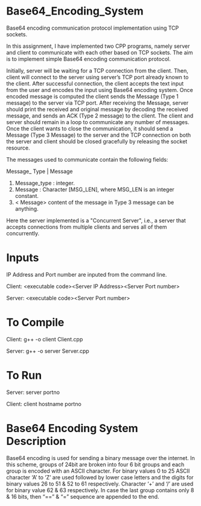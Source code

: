 # Base64_Encoding_System
 Base64 encoding communication protocol implementation using TCP sockets.

In this assignment, I have implemented two CPP programs, namely server and client to communicate with each other based on TCP sockets. The aim is to implement simple Base64 encoding communication protocol. 

Initially, server will be waiting for a TCP connection from the client. Then, client will connect to the server using server’s TCP port already known to the client. After successful connection, the client accepts the text input from the user and encodes the input using Base64 encoding system. Once encoded message is computed the client sends the Message (Type 1 message) to the server via TCP port. After receiving the Message, server should print the received and original message by decoding the received message, and sends  an  ACK  (Type  2  message)  to  the  client.  The  client  and  server  should  remain  in  a  loop  to communicate any number of messages. Once the client wants to close the communication, it should send a Message (Type 3 Message) to the server and the TCP connection on both the server and client should be closed gracefully by releasing the socket resource. 

The messages used to communicate contain the following fields:                      
  
  Message_ Type | Message 

 1. Message_type : integer. 
 2. Message : Character [MSG_LEN], where MSG_LEN is an integer constant. 
 3. < Message> content of the message in Type 3 message can be anything.
 
Here the server implemented is a "Concurrent  Server",  i.e.,  a  server  that  accepts  connections  from multiple clients and serves all of them concurrently.

# Inputs
IP Address and Port number are inputed from the command line. 

Client: \<executable code>\<Server IP Address>\<Server Port number> 

Server: \<executable code>\<Server Port number> 

# To Compile
Client: g++ -o client Client.cpp

Server: g++ -o server Server.cpp

# To Run
Server: server portno

Client: client hostname portno 

# Base64 Encoding System Description
Base64 encoding is used for sending a binary message over the internet. In this scheme, groups of 24bit are broken into four 6 bit groups and each group is encoded with an ASCII character. For binary values 0 to 25 ASCII character ‘A’ to ‘Z’ are used followed by lower case letters and the digits for binary values 26 to 51 & 52 to 61 respectively. Character ‘+’ and ‘/’ are used for binary value 62 & 63 respectively. In case the last group contains only 8 & 16 bits, then “==” & “=” sequence are appended to the end.

